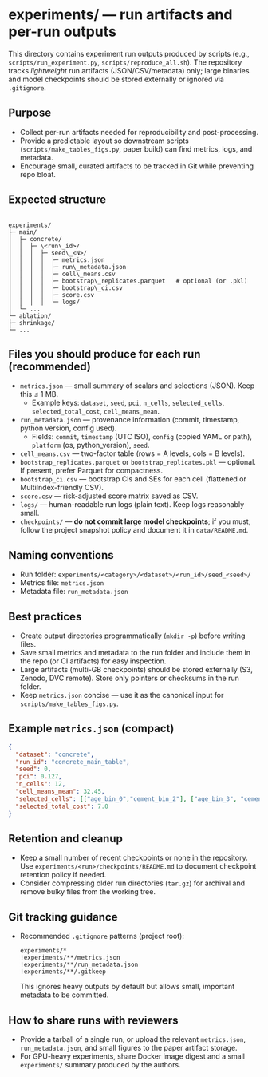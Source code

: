 # experiments/ — run artifacts and per-run outputs

This directory contains experiment run outputs produced by scripts (e.g., `scripts/run_experiment.py`, `scripts/reproduce_all.sh`). The repository tracks *lightweight* run artifacts (JSON/CSV/metadata) only; large binaries and model checkpoints should be stored externally or ignored via `.gitignore`.

## Purpose
- Collect per-run artifacts needed for reproducibility and post-processing.
- Provide a predictable layout so downstream scripts (`scripts/make_tables_figs.py`, paper build) can find metrics, logs, and metadata.
- Encourage small, curated artifacts to be tracked in Git while preventing repo bloat.

## Expected structure
```

experiments/
├─ main/
│  ├─ concrete/
│  │  ├─ \<run\_id>/
│  │  │  ├─ seed\_<N>/
│  │  │  │  ├─ metrics.json
│  │  │  │  ├─ run\_metadata.json
│  │  │  │  ├─ cell\_means.csv
│  │  │  │  ├─ bootstrap\_replicates.parquet   # optional (or .pkl)
│  │  │  │  ├─ bootstrap\_ci.csv
│  │  │  │  ├─ score.csv
│  │  │  │  └─ logs/
│  └─ ...
└─ ablation/
├─ shrinkage/
└─ ...

````

## Files you should produce for each run (recommended)
- `metrics.json` — small summary of scalars and selections (JSON). Keep this ≤ 1 MB.
  - Example keys: `dataset`, `seed`, `pci`, `n_cells`, `selected_cells`, `selected_total_cost`, `cell_means_mean`.
- `run_metadata.json` — provenance information (commit, timestamp, python version, config used).
  - Fields: `commit`, `timestamp` (UTC ISO), `config` (copied YAML or path), `platform` (os, python_version), `seed`.
- `cell_means.csv` — two-factor table (rows = A levels, cols = B levels).
- `bootstrap_replicates.parquet` or `bootstrap_replicates.pkl` — optional. If present, prefer Parquet for compactness.
- `bootstrap_ci.csv` — bootstrap CIs and SEs for each cell (flattened or MultiIndex-friendly CSV).
- `score.csv` — risk-adjusted score matrix saved as CSV.
- `logs/` — human-readable run logs (plain text). Keep logs reasonably small.
- `checkpoints/` — **do not commit large model checkpoints**; if you must, follow the project snapshot policy and document it in `data/README.md`.

## Naming conventions
- Run folder: `experiments/<category>/<dataset>/<run_id>/seed_<seed>/`
- Metrics file: `metrics.json`
- Metadata file: `run_metadata.json`

## Best practices
- Create output directories programmatically (`mkdir -p`) before writing files.
- Save small metrics and metadata to the run folder and include them in the repo (or CI artifacts) for easy inspection.
- Large artifacts (multi-GB checkpoints) should be stored externally (S3, Zenodo, DVC remote). Store only pointers or checksums in the run folder.
- Keep `metrics.json` concise — use it as the canonical input for `scripts/make_tables_figs.py`.

## Example `metrics.json` (compact)
```json
{
  "dataset": "concrete",
  "run_id": "concrete_main_table",
  "seed": 0,
  "pci": 0.127,
  "n_cells": 12,
  "cell_means_mean": 32.45,
  "selected_cells": [["age_bin_0","cement_bin_2"], ["age_bin_3", "cement_bin_1"]],
  "selected_total_cost": 7.0
}
````

## Retention and cleanup

* Keep a small number of recent checkpoints or none in the repository. Use `experiments/<run>/checkpoints/README.md` to document checkpoint retention policy if needed.
* Consider compressing older run directories (`tar.gz`) for archival and remove bulky files from the working tree.

## Git tracking guidance

* Recommended `.gitignore` patterns (project root):

  ```
  experiments/*
  !experiments/**/metrics.json
  !experiments/**/run_metadata.json
  !experiments/**/.gitkeep
  ```

  This ignores heavy outputs by default but allows small, important metadata to be committed.

## How to share runs with reviewers

* Provide a tarball of a single run, or upload the relevant `metrics.json`, `run_metadata.json`, and small figures to the paper artifact storage.
* For GPU-heavy experiments, share Docker image digest and a small `experiments/` summary produced by the authors.
